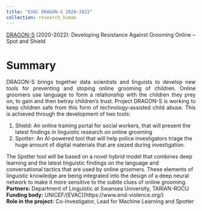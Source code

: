```yaml
---
title: "EVAC DRAGON-S 2020-2022"
collection: research_human
---
```


[DRAGON-S](https://www.swansea.ac.uk/project-dragon-s/) (2020-2022): Developing Resistance Against Grooming Online – Spot and Shield

Summary 
======
<div style="text-align: justify"> 
DRAGON-S brings together data scientists and linguists to develop new tools for preventing and stoping online grooming of children.
Online groomers use language to form a relationship with the children they prey on, to gain and then betray children’s trust.
Project DRAGON-S is working to keep children safe from this form of technology-assisted child abuse.
This is achieved through the development of two tools:
</div>
<ol>
<li>Shield: An online training portal for social workers, that will present the latest findings in linguistic research on online grooming</li>
<li>Spotter: An AI-powered tool that will help police investigators triage the huge amount of digital materials that are siezed during investigation.</li>
</ol>

<div>
The Spotter tool will be based on a novel hybrid model that combines deep learning and the latest linguistic findings
on the language and conversational tactics that are used by online groomers.
These elements of linguistic knowledge are being integrated into the design of a deep neural network
to make it more sensitive to the subtle clues of online grooming.
</div>

<div style="text-align: justify">
<strong> Partners:</strong>  Department of Linguistic at Swansea University, TARIAN-ROCU
</div>
<div style="text-align: justify">
<strong> Funding body:</strong>  UNICEF/[EVAC](https://www.end-violence.org/)
</div>

<div style="text-align: justify">
<strong> Role in the project:</strong>  Co-Investigator, Lead for Machine Learning and Spotter
</div>
